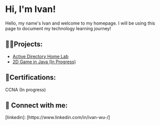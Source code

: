 <h1>Hi, I'm Ivan!</h1>
<p>Hello, my name's Ivan and welcome to my homepage. I will be using this page to document my technology learning journey!</p>
<h2>👨‍💻Projects:</h2>

  - [Active Directory Home Lab](https://github.com/CodeFox2/ActiveDirectoryLab/blob/main/README.md)
  - [2D Game in Java (In Progress)](URL)

<h2>📄Certifications:</h2>
<p>CCNA (In progress)</p>

<h2> 🤳 Connect with me:</h2>
[linkedin]: [https://www.linkedin.com/in/ivan-wu-/]

<!--
**CodeFox2** is a ✨ _special_ ✨ repository because its `README.md` (this file) appears on your GitHub profile.

Here are some ideas to get you started:

- 🔭 I’m currently working on ...
- 🌱 I’m currently learning ...
- 👯 I’m looking to collaborate on ...
- 🤔 I’m looking for help with ...
- 💬 Ask me about ...
- 📫 How to reach me: ...
- 😄 Pronouns: ...
- ⚡ Fun fact: ...
-->
